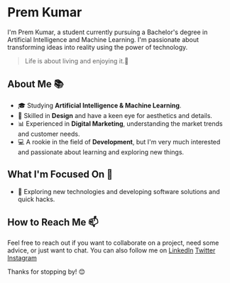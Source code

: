 # Prem Kumar

I'm Prem Kumar, a student currently pursuing a Bachelor's degree in Artificial Intelligence and Machine Learning. I'm passionate about transforming ideas into reality using the power of technology.
>Life is about living and enjoying it.🌟
## About Me 📚

- 🎓 Studying **Artificial Intelligence & Machine Learning**.
- 🎨 Skilled in **Design** and have a keen eye for aesthetics and details.
- 📊 Experienced in **Digital Marketing**, understanding the market trends and customer needs.
- 💻 A rookie in the field of **Development**, but I'm very much interested and passionate about learning and exploring new things.

## What I'm Focused On 🔭
- 🤔 Exploring new technologies and developing software solutions and quick hacks.

## How to Reach Me 📫

Feel free to reach out if you want to collaborate on a project, need some advice, or just want to chat. You can also follow me on 
 [LinkedIn](https://www.linkedin.com/in/premkumar-25-8055p/) 
 [Twitter](https://twitter.com/PremKumar253) 
 [Instagram](https://www.instagram.com/prem.kumar.2.5/)

Thanks for stopping by! 😊
